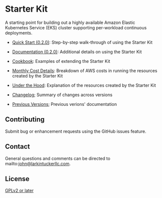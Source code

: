 # Starter Kit

A starting point for building out a highly available Amazon Elastic Kubernetes Service (EKS) cluster supporting per-workload continuous deployments.

- [Quick Start (0.2.0)](quick-start-0-2-0): Step-by-step walk-through of using the Starter Kit

- [Documentation (0.2.0)](documentation-0-2-0): Additional details on using the Starter Kit

- [Cookbook](cookbook): Examples of extending the Starter Kit

- [Monthly Cost Details](cost-details): Breakdown of AWS costs in running the resources created by the Starter Kit

- [Under the Hood](under-hood): Explanation of the resources created by the Starter Kit

- [Changelog](changelog); Summary of changes across versions

- [Previous Versions](previous-versions); Previous verions' documentation

## Contributing

Submit bug or enhancement requests using the GitHub issues feature.

## Contact

General questions and comments can be directed to mailto:john@larkintuckerllc.com.

## License

[GPLv2 or later](https://www.gnu.org/licenses/gpl.html)
